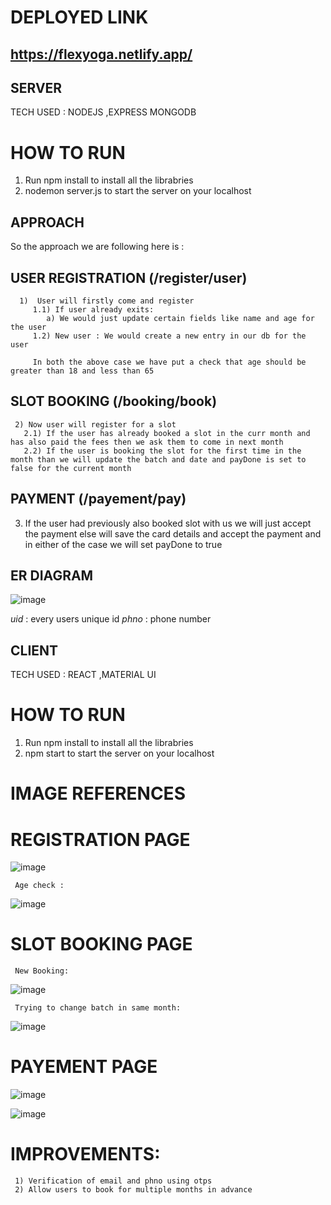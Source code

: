 # DEPLOYED LINK

## https://flexyoga.netlify.app/

## SERVER
TECH USED : NODEJS ,EXPRESS MONGODB

# HOW TO RUN
  
  1) Run npm install to install all the librabries
  2) nodemon server.js to start the server on your localhost

## APPROACH

   So the approach we are following here is :

   ## USER REGISTRATION (/register/user)
      
      1)  User will firstly come and register
         1.1) If user already exits:
            a) We would just update certain fields like name and age for the user
         1.2) New user : We would create a new entry in our db for the user

         In both the above case we have put a check that age should be greater than 18 and less than 65
        
  ## SLOT BOOKING (/booking/book)

     2) Now user will register for a slot
       2.1) If the user has already booked a slot in the curr month and has also paid the fees then we ask them to come in next month
       2.2) If the user is booking the slot for the first time in the month than we will update the batch and date and payDone is set to false for the current month

   ## PAYMENT  (/payement/pay)

   3) If the user had previously also booked slot with us we will just accept the payment else will save the card details and accept the payment and in either of the case we will set payDone to true

## ER DIAGRAM

![image](https://user-images.githubusercontent.com/56127597/207045760-1bbdc224-041b-4079-9b22-aaf2893867bb.png)

  *uid* : every users unique id 
  *phno* : phone number
  

## CLIENT
  TECH USED : REACT ,MATERIAL UI

# HOW TO RUN 
  1) Run npm install to install all the librabries
  2) npm start to start the server on your localhost


# IMAGE REFERENCES

   # REGISTRATION PAGE
   
   ![image](https://user-images.githubusercontent.com/56127597/207048975-7c7d4091-43f5-4764-a9da-a1ac295494f5.png)
   
     Age check :
   
   ![image](https://user-images.githubusercontent.com/56127597/207049226-01d18cc9-a8bb-4b64-b9b1-82229800cc1e.png)

   
   # SLOT BOOKING PAGE
   
     New Booking:
     
   ![image](https://user-images.githubusercontent.com/56127597/207049542-f5a0908b-65f5-4f64-95d3-a8ae53e6038f.png)
   
     Trying to change batch in same month:
     
   ![image](https://user-images.githubusercontent.com/56127597/207049891-49699c38-3dff-4e6c-ac31-7ecdadb26658.png)
   
   
   # PAYEMENT PAGE
   
   ![image](https://user-images.githubusercontent.com/56127597/207055316-54077c70-60f5-4984-8e29-d542a3021982.png)

   
   ![image](https://user-images.githubusercontent.com/56127597/207051737-05850d42-5e5c-43f5-bd72-7f932120c725.png)



     
# IMPROVEMENTS:
     1) Verification of email and phno using otps
     2) Allow users to book for multiple months in advance
     


